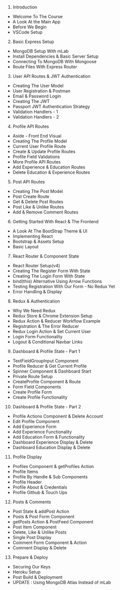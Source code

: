 1. Introduction
  - Welcome To The Course
  - A Look At the Main App
  - Before We Begin
  - VSCode Setup
  
2. Basic Express Setup
  - MongoDB Setup With mLab
  - Install Dependencies & Basic Server Setup
  - Connecting To MongoDB With Mongoose
  - Route Files With Express Router
  
3. User API Routes & JWT Authentication
  - Creating The User Model
  - User Registration & Postman
  - Email & Password Login
  - Creating The JWT
  - Passport JWT Authentication Strategy
  - Validation Handlers - 1
  - Validation Handlers - 2
  
4. Profile API Routes
  - Aside - Front End Visual
  - Creating The Profile Model
  - Current User Profile Route
  - Create & Update Profile Routes
  - Profile Field Validations
  - More Profile API Routes
  - Add Experience & Education Routes
  - Delete Education & Experience Routes

5. Post API Routes
  - Creating The Post Model
  - Post Create Route
  - Get & Delete Post Routes
  - Post Like & Unlike Routes
  - Add & Remove Comment Routes
  
6. Getting Started With React & The Frontend
  - A Look At The BootStrap Theme & UI
  - Implementing React
  - Bootstrap & Assets Setup
  - Basic Layout
  
7. React Router & Component State
  - React Router Setup(v4)
  - Creating The Register Form With State
  - Creating The Login Form With State
  - bind(this) Alternative Using Arrow Functions
  - Testing Registration With Our Form - No Redux Yet
  - Error Handling & Display
  
8. Redux & Authentication
  - Why We Need Redux
  - Redux Store & Chrome Extension Setup
  - Redux Action & Reducer Workflow Example
  - Registration & The Error Reducer
  - Redux Login Action & Set Current User
  - Login Form Functionality
  - Logout & Conditional Navbar Links
  
9. Dashboard & Profile State - Part 1
  - TextFieldGroupInput Component
  - Profile Reducer & Get Current Profile
  - Spinner Component & Dashboard Start
  - Private Route Setup
  - CreateProfile Component & Route
  - Form Field Components
  - Create Profile Form
  - Create Profile Functionality
  
10. Dashboard & Profile State - Part 2
  - Profile Actions Component & Delete Account
  - Edit Profile Component
  - Add Experience Form
  - Add Experience Functionality
  - Add Education Form & Functionality
  - Dashboard Experience Display & Delete
  - Dashboard Education Display & Delete
  
11. Profile Display
  - Profiles Component & getProfiles Action
  - Profile Items
  - Profile By Handle & Sub Components
  - Profile Header
  - Profile About & Credentials
  - Profile Github & Touch Ups

12. Posts & Comments
  - Post State & addPost Action
  - Posts & Post Form Component
  - getPosts Action & PostFeed Component
  - Post Item Component
  - Delete, Like & Unlike Posts
  - Single Post Display
  - Comment Form Component & Action
  - Comment Display & Delete
  
13. Prepare & Deploy
  - Securing Our Keys
  - Heroku Setup
  - Post Build & Deployment
  - UPDATE : Using MongoDB Atlas Instead of mLab
